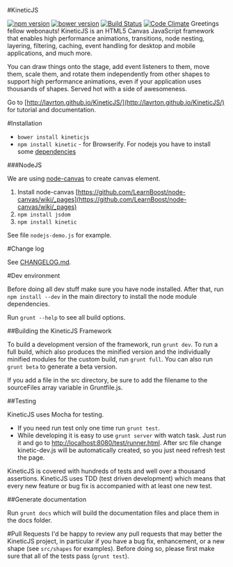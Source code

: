 #KineticJS

[![npm version](https://badge.fury.io/js/kinetic.svg)](http://badge.fury.io/js/kinetic) [![bower version](https://badge.fury.io/bo/kinetic.svg)](http://badge.fury.io/bo/kinetic)
[![Build Status](https://travis-ci.org/lavrton/KineticJS.png)](https://travis-ci.org/lavrton/KineticJS)  [![Code Climate](https://codeclimate.com/github/lavrton/KineticJS/badges/gpa.svg)](https://codeclimate.com/github/lavrton/KineticJS)
Greetings fellow webonauts! KineticJS is an HTML5 Canvas JavaScript framework that enables high performance animations, transitions, node nesting, layering, filtering, caching, event handling for desktop and mobile applications, and much more.

You can draw things onto the stage, add event listeners to them, move them, scale them, and rotate them independently from other shapes to support high performance animations, even if your application uses thousands of shapes. Served hot with a side of awesomeness.

Go to [http://lavrton.github.io/KineticJS/](http://lavrton.github.io/KineticJS/) for tutorial and documentation.

#Installation

* `bower install kineticjs`
* `npm install kinetic` - for Browserify. For nodejs you have to install some [dependencies](#nodejs)

###NodeJS

We are using [node-canvas](https://github.com/LearnBoost/node-canvas) to create canvas element.

1. Install node-canvas [https://github.com/LearnBoost/node-canvas/wiki/_pages](https://github.com/LearnBoost/node-canvas/wiki/_pages)
2. `npm install jsdom`
3. `npm install kinetic`

See file `nodejs-demo.js` for example.

#Change log

See [CHANGELOG.md](https://github.com/lavrton/KineticJS/blob/master/CHANGELOG.md).

#Dev environment

Before doing all dev stuff make sure you have node installed. After that, run `npm install --dev` in the main directory to install the node module dependencies.

Run `grunt --help` to see all build options.

##Building the KineticJS Framework 

To build a development version of the framework, run `grunt dev`. To run a full build, which also produces the minified version and the individually minified modules for the custom build, run `grunt full`.  You can also run `grunt beta` to generate a beta version.   

If you add a file in the src directory, be sure to add the filename to the sourceFiles array variable in Gruntfile.js.

##Testing

KineticJS uses Mocha for testing. 

* If you need run test only one time run `grunt test`.
* While developing it is easy to use `grunt server` with watch task. Just run it and go to [http://localhost:8080/test/runner.html](http://localhost:8080/test/runner.html). After src file change kinetic-dev.js will be automatically created, so you just need refresh test the page.

KineticJS is covered with hundreds of tests and well over a thousand assertions.  KineticJS uses TDD (test driven development) which means that every new feature or bug fix is accompanied with at least one new test. 

##Generate documentation

Run `grunt docs` which will build the documentation files and place them in the docs folder.


#Pull Requests
I'd be happy to review any pull requests that may better the KineticJS project, in particular if you have a bug fix, enhancement, or a new shape (see `src/shapes` for examples).  Before doing so, please first make sure that all of the tests pass (`grunt test`). 

